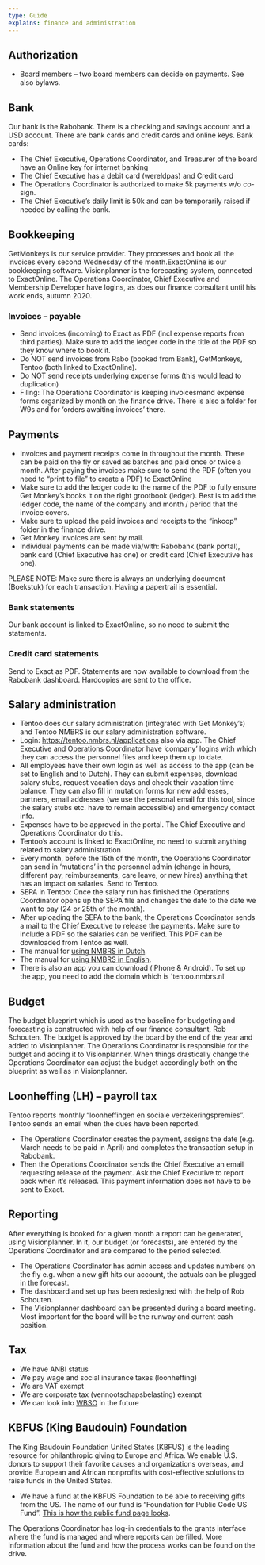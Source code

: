 ```yaml
---
type: Guide
explains: finance and administration
---
```


## Authorization

* Board members – two board members can decide on payments. See also bylaws.

## Bank

Our bank is the Rabobank. There is a checking and savings account and a USD account. There are bank cards and credit cards and online keys. Bank cards:
* The Chief Executive, Operations Coordinator, and Treasurer of the board have an Online key for internet banking
* The Chief Executive has a debit card (wereldpas) and Credit card
* The Operations Coordinator is authorized to make 5k payments w/o co-sign. 
* The Chief Executive’s daily limit is 50k and can be temporarily raised if needed by calling the bank.

## Bookkeeping

GetMonkeys is our service provider. They processes and book all the invoices every second Wednesday of the month.ExactOnline is our bookkeeping software. Visionplanner is the forecasting system, connected to ExactOnline. The Operations Coordinator, Chief Executive and Membership Developer have logins, as does our finance consultant until his work ends, autumn 2020.

### Invoices – payable

* Send invoices (incoming) to Exact as PDF (incl expense reports from third parties). Make sure to add the ledger code in the title of the PDF so they know where to book it.
* Do NOT send invoices from Rabo (booked from Bank), GetMonkeys, Tentoo (both linked to ExactOnline).
* Do NOT send receipts underlying expense forms (this would lead to duplication)
* Filing: The Operations Coordinator is keeping invoicesmand expense forms organized by month on the finance drive. There is also a folder for W9s and for ‘orders awaiting invoices’ there.

## Payments

* Invoices and payment receipts come in throughout the month. These can be paid on the fly or saved as batches and paid once or twice a month. After paying the invoices make sure to send the PDF (often you need to “print to file” to create a PDF) to ExactOnline
* Make sure to add the ledger code to the name of the PDF to fully ensure Get Monkey’s books it on the right grootbook (ledger). Best is to add the ledger code, the name of the company and month / period that the invoice covers.
* Make sure to upload the paid invoices and receipts to the “inkoop” folder in the finance drive.
* Get Monkey invoices are sent by mail. 
* Individual payments can be made via/with: Rabobank (bank portal), bank card (Chief Executive has one) or credit card (Chief Executive has one).

PLEASE NOTE: Make sure there is always an underlying document (Boekstuk) for each transaction. Having a papertrail is essential. 

### Bank statements

Our bank account is linked to ExactOnline, so no need to submit the statements. 

### Credit card statements 

Send to Exact as PDF. Statements are now available to download from the Rabobank dashboard. Hardcopies are sent to the office.

## Salary administration

* Tentoo does our salary administration (integrated with Get Monkey’s) and Tentoo NMBRS is our salary administration software.
* Login: https://tentoo.nmbrs.nl/applications also via app. The Chief Executive and Operations Coordinator have ‘company’ logins with which they can access the personnel files and keep them up to date.
* All employees have their own login as well as access to the app (can be set to English and to Dutch). They can submit expenses, download salary stubs, request vacation days and check their vacation time balance. They can also fill in mutation forms for new addresses, partners, email addresses (we use the personal email for this tool, since the salary stubs etc. have to remain accessible) and emergency contact info.
* Expenses have to be approved in the portal. The Chief Executive and Operations Coordinator do this.
* Tentoo’s account is linked to ExactOnline, no need to submit anything related to salary administration
* Every month, before the 15th of the month, the Operations Coordinator can send in ‘mutations’ in the personnel admin (change in hours, different pay, reimbursements, care leave, or new hires) anything that has an impact on salaries. Send to Tentoo.
* SEPA in Tentoo: Once the salary run has finished the Operations Coordinator opens up the SEPA file and changes the date to the date we want to pay (24 or 25th of the month). 
* After uploading the SEPA to the bank, the Operations Coordinator sends a mail to the Chief Executive to release the payments. Make sure to include a PDF so the salaries can be verified. This PDF can be downloaded from Tentoo as well.
* The manual for [using NMBRS in Dutch](https://kdb.tentoo.nl/share/s/ZrKQ-HtMSIidMM3TmcVSOg).
* The manual for [using NMBRS in English](https://kdb.tentoo.nl/share/s/kvG2e00CQcyygYlHnKHwuA).
* There is also an app you can download (iPhone & Android). To set up the app, you need to add the domain which is 'tentoo.nmbrs.nl'

## Budget

The budget blueprint which is used as the baseline for budgeting and forecasting is constructed with help of our finance consultant, Rob Schouten. The budget is approved by the board by the end of the year and added to Visionplanner. The Operations Coordinator is responsible for the budget and adding it to Visionplanner. When things drastically change the Operations Coordinator can adjust the budget accordingly both on the blueprint as well as in Visionplanner.

## Loonheffing (LH) – payroll tax

Tentoo reports monthly “loonheffingen en sociale verzekeringspremies”. Tentoo sends an email when the dues have been reported. 

* The Operations Coordinator creates the payment, assigns the date (e.g. March needs to be paid in April) and completes the transaction setup in Rabobank. 
* Then the Operations Coordinator sends the Chief Executive an email requesting release of the payment. Ask the Chief Executive to report back when it’s released.
This payment information does not have to be sent to Exact.

## Reporting

After everything is booked for a given month a report can be generated, using Visionplanner. In it, our budget (or forecasts), are entered by the Operations Coordinator and are compared to the period selected. 
* The Operations Coordinator has admin access and updates numbers on the fly e.g. when a new gift hits our account, the actuals can be plugged in the forecast. 
* The dashboard and set up has been redesigned with the help of Rob Schouten. 
* The Visionplanner dashboard can be presented during a board meeting. Most important for the board will be the runway and current cash position. 

## Tax

* We have ANBI status
* We pay wage and social insurance taxes (loonheffing)
* We are VAT exempt
* We are corporate tax (vennootschapsbelasting) exempt
* We can look into [WBSO](https://english.rvo.nl/subsidies-programmes/wbso) in the future

## KBFUS (King Baudouin) Foundation

The King Baudouin Foundation United States (KBFUS) is the leading resource for philanthropic giving to Europe and Africa. We enable U.S. donors to support their favorite causes and organizations overseas, and provide European and African nonprofits with cost-effective solutions to raise funds in the United States.

* We have a fund at the KBFUS Foundation to be able to receiving gifts from the US. The name of our fund is “Foundation for Public Code US Fund”. [This is how the public fund page looks](https://kbfus.networkforgood.com/projects/52915-p-kbfus-funds-foundation-for-public-code-nl).

The Operations Coordinator has log-in credentials to the grants interface where the fund is managed and where reports can be filled. More information about the fund and how the process works can be found on the drive.
